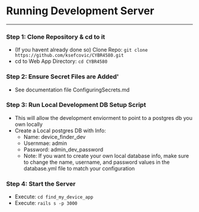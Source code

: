 # Running Development Server
----------------------------------------------------------------------------------

### Step 1: Clone Repository & cd to it
- (If you havent already done so) Clone Repo: `git clone https://github.com/ksefcovic/CYBR4580.git`
- cd to Web App Directory: `cd CYBR4580`

### Step 2: Ensure Secret Files are Added'
- See documentation file ConfiguringSecrets.md

### Step 3: Run Local Development DB Setup Script
- This will allow the development enviorment to point to a postgres db you own locally
- Create a Local postgres DB with Info:
    - Name: device_finder_dev
    - Usernmae: admin
    - Password: admin_dev_password
    - Note: If you want to create your own local database info, make sure to change the name, username, and password values in the database.yml file to match your configuration

### Step 4: Start the Server
- Execute: `cd find_my_device_app`
- Execute: `rails s -p 3000`
